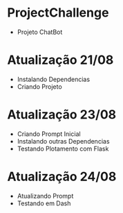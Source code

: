 # ProjectChallenge

* Projeto ChatBot

# Atualização 21/08

* Instalando Dependencias
* Criando Projeto

# Atualização 23/08

* Criando Prompt Inicial
* Instalando outras Dependencias
* Testando Plotamento com Flask

# Atualização 24/08

* Atualizando Prompt
* Testando em Dash